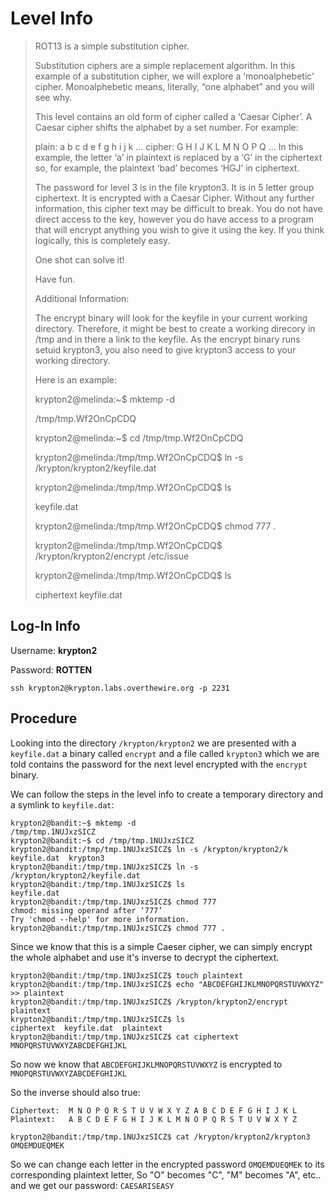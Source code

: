 # Level Info

> ROT13 is a simple substitution cipher.
>
> Substitution ciphers are a simple replacement algorithm. In this example of a substitution cipher, we will explore a ‘monoalphebetic’ cipher. Monoalphebetic means, literally, “one alphabet” and you will see why.
>
> This level contains an old form of cipher called a ‘Caesar Cipher’. A Caesar cipher shifts the alphabet by a set number. For example:
>
> plain:  a b c d e f g h i j k ...
> cipher: G H I J K L M N O P Q ...
> In this example, the letter ‘a’ in plaintext is replaced by a ‘G’ in the ciphertext so, for example, the plaintext ‘bad’ becomes ‘HGJ’ in ciphertext.
>
> The password for level 3 is in the file krypton3. It is in 5 letter group ciphertext. It is encrypted with a Caesar Cipher. Without any further information, this cipher text may be difficult to break. You do not have direct access to the key, however you do have access to a program that will encrypt anything you wish to give it using the key. If you think logically, this is completely easy.
>
> One shot can solve it!
>
> Have fun.
>
> Additional Information:
>
> The encrypt binary will look for the keyfile in your current working directory. Therefore, it might be best to create a working direcory in /tmp and in there a link to the keyfile. As the encrypt binary runs setuid krypton3, you also need to give krypton3 access to your working directory.
>
> Here is an example:
>
> krypton2@melinda:~$ mktemp -d
> 
> /tmp/tmp.Wf2OnCpCDQ
>
> krypton2@melinda:~$ cd /tmp/tmp.Wf2OnCpCDQ
>
> krypton2@melinda:/tmp/tmp.Wf2OnCpCDQ$ ln -s /krypton/krypton2/keyfile.dat
>
> krypton2@melinda:/tmp/tmp.Wf2OnCpCDQ$ ls
>
> keyfile.dat
>
> krypton2@melinda:/tmp/tmp.Wf2OnCpCDQ$ chmod 777 .
>
> krypton2@melinda:/tmp/tmp.Wf2OnCpCDQ$ /krypton/krypton2/encrypt /etc/issue
>
> krypton2@melinda:/tmp/tmp.Wf2OnCpCDQ$ ls
>
> ciphertext  keyfile.dat

## Log-In Info
Username:  **krypton2**

Password:  **ROTTEN**

```console
ssh krypton2@krypton.labs.overthewire.org -p 2231
```

## Procedure
Looking into the directory `/krypton/krypton2` we are presented with a `keyfile.dat` a binary called `encrypt` and a file called `krypton3` which we are told contains the password for the next level encrypted with the `encrypt` binary.

We can follow the steps in the level info to create a temporary directory and a symlink to `keyfile.dat`:

```console
krypton2@bandit:~$ mktemp -d
/tmp/tmp.1NUJxzSICZ
krypton2@bandit:~$ cd /tmp/tmp.1NUJxzSICZ
krypton2@bandit:/tmp/tmp.1NUJxzSICZ$ ln -s /krypton/krypton2/k
keyfile.dat  krypton3
krypton2@bandit:/tmp/tmp.1NUJxzSICZ$ ln -s /krypton/krypton2/keyfile.dat
krypton2@bandit:/tmp/tmp.1NUJxzSICZ$ ls
keyfile.dat
krypton2@bandit:/tmp/tmp.1NUJxzSICZ$ chmod 777
chmod: missing operand after ‘777’
Try 'chmod --help' for more information.
krypton2@bandit:/tmp/tmp.1NUJxzSICZ$ chmod 777 .
```

Since we know that this is a simple Caeser cipher, we can simply encrypt the whole alphabet and use it's inverse to decrypt the ciphertext.

```console
krypton2@bandit:/tmp/tmp.1NUJxzSICZ$ touch plaintext
krypton2@bandit:/tmp/tmp.1NUJxzSICZ$ echo "ABCDEFGHIJKLMNOPQRSTUVWXYZ" >> plaintext
krypton2@bandit:/tmp/tmp.1NUJxzSICZ$ /krypton/krypton2/encrypt plaintext
krypton2@bandit:/tmp/tmp.1NUJxzSICZ$ ls
ciphertext  keyfile.dat  plaintext
krypton2@bandit:/tmp/tmp.1NUJxzSICZ$ cat ciphertext
MNOPQRSTUVWXYZABCDEFGHIJKL
```

So now we know that `ABCDEFGHIJKLMNOPQRSTUVWXYZ` is encrypted to `MNOPQRSTUVWXYZABCDEFGHIJKL`

So the inverse should also true:
```
Ciphertext:  M N O P Q R S T U V W X Y Z A B C D E F G H I J K L
Plaintext:   A B C D E F G H I J K L M N O P Q R S T U V W X Y Z
```

```console
krypton2@bandit:/tmp/tmp.1NUJxzSICZ$ cat /krypton/krypton2/krypton3
OMQEMDUEQMEK
```

So we can change each letter in the encrypted password `OMQEMDUEQMEK` to its corresponding plaintext letter, So "O" becomes "C", "M" becomes "A", etc.. and we get our password:  `CAESARISEASY`
